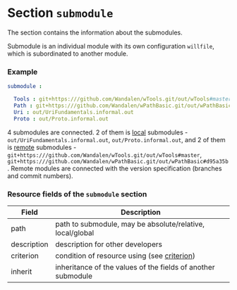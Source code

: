 # Section <code>submodule</code>

The section contains the information about the submodules.

Submodule is an individual module with its own configuration <code>willfile</code>, which is subordinated to another module.

### Example

```yml
submodule :

  Tools : git+https:///github.com/Wandalen/wTools.git/out/wTools#master
  Path : git+https:///github.com/Wandalen/wPathBasic.git/out/wPathBasic#d95a35b
  Uri : out/UriFundamentals.informal.out
  Proto : out/Proto.informal.out
```

4 submodules are connected. 2 of them is [local](SubmodulesLocalAndRemote.md#Local-submodule) submodules - `out/UriFundamentals.informal.out`, `out/Proto.informal.out`, and 2 of them is [remote](SubmodulesLocalAndRemote.md#Remote-submodule) submodules - `git+https:///github.com/Wandalen/wTools.git/out/wTools#master`, `git+https:///github.com/Wandalen/wPathBasic.git/out/wPathBasic#d95a35b`. Remote modules are connected with the version specification (branches and commit numbers).

### Resource fields of the `submodule` section

| Field          | Description                                    |
|----------------|------------------------------------------------|
| path           | path to submodule, may be absolute/relative, local/global |
| description    | description for other developers                          |
| criterion      | condition of resource using (see [criterion](Criterions.md)) |
| inherit        | inheritance of the values of the fields of another submodule    |
